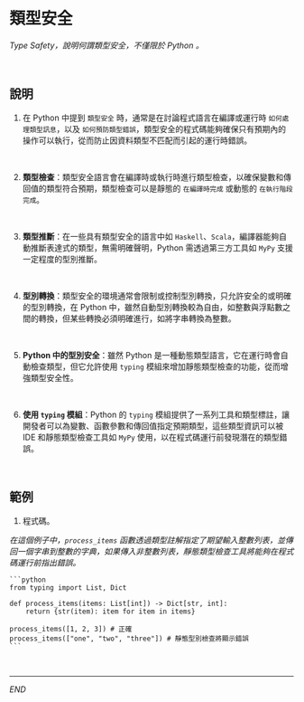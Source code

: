 # 類型安全

_Type Safety，說明何謂類型安全，不僅限於 Python 。_

<br>

## 說明

1. 在 Python 中提到 `類型安全` 時，通常是在討論程式語言在編譯或運行時 `如何處理類型訊息`，以及 `如何預防類型錯誤`，類型安全的程式碼能夠確保只有預期內的操作可以執行，從而防止因資料類型不匹配而引起的運行時錯誤。

<br>

2. **類型檢查**：類型安全語言會在編譯時或執行時進行類型檢查，以確保變數和傳回值的類型符合預期，類型檢查可以是靜態的 `在編譯時完成` 或動態的 `在執行階段完成`。

<br>

3. **類型推斷**：在一些具有類型安全的語言中如 `Haskell`、`Scala`，編譯器能夠自動推斷表達式的類型，無需明確聲明，Python 需透過第三方工具如 `MyPy` 支援一定程度的型別推斷。

<br>

4. **型別轉換**：類型安全的環境通常會限制或控制型別轉換，只允許安全的或明確的型別轉換，在 Python 中，雖然自動型別轉換較為自由，如整數與浮點數之間的轉換，但某些轉換必須明確進行，如將字串轉換為整數。

<br>

5. **Python 中的型別安全**：雖然 Python 是一種動態類型語言，它在運行時會自動檢查類型，但它允許使用 `typing` 模組來增加靜態類型檢查的功能，從而增強類型安全性。

<br>

6. **使用 `typing` 模組**：Python 的 `typing` 模組提供了一系列工具和類型標註，讓開發者可以為變數、函數參數和傳回值指定預期類型，這些類型資訊可以被 IDE 和靜態類型檢查工具如 `MyPy` 使用，以在程式碼運行前發現潛在的類型錯誤。

<br>

## 範例

1. 程式碼。

_在這個例子中，`process_items` 函數透過類型註解指定了期望輸入整數列表，並傳回一個字串到整數的字典，如果傳入非整數列表，靜態類型檢查工具將能夠在程式碼運行前指出錯誤。_

    ```python
    from typing import List, Dict

    def process_items(items: List[int]) -> Dict[str, int]:
        return {str(item): item for item in items}

    process_items([1, 2, 3]) # 正確
    process_items(["one", "two", "three"]) # 靜態型別檢查將顯示錯誤
    ```

<br>

___

_END_